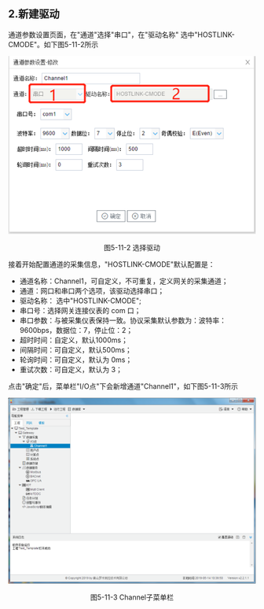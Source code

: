 ## 2.新建驱动

通道参数设置页面，在"通道"选择"串口"，在"驱动名称" 选中"HOSTLINK-CMODE"。如下图5-11-2所示

![](assets/默认采集信息.png)

<center>  图5-11-2 选择驱动	</center>

接着开始配置通道的采集信息，"HOSTLINK-CMODE"默认配置是：

- 通道名称：Channel1，可自定义，不可重复，定义网关的采集通道；
- 通道：网口和串口两个选项，该驱动选择串口；
- 驱动名称： 选中"HOSTLINK-CMODE";
- 串口号：选择网关连接仪表的 com 口；
- 串口参数：与被采集仪表保持一致。协议采集默认参数为：波特率：9600bps，数据位：7，停止位：2；
- 超时时间：自定义，默认1000ms；
- 间隔时间：可自定义，默认500ms；
- 轮询时间：可自定义，默认为 0ms；
- 重试次数：可自定义，默认为 3；

点击"确定"后，菜单栏"I/O点"下会新增通道"Channel1"，如下图5-11-3所示

![](../../../assets/通道创建完成.png)

<center> 图5-11-3 Channel子菜单栏</center>

